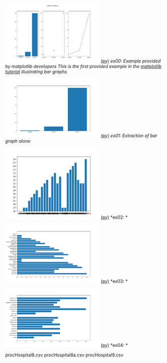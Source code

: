 

<img src="images/plotEx00a.png" width=300> [(py)](plotEx00.py)
*ex00: Example provided by matplotlib developers*
*This is the first provided example in the 
[matplotlib tutorial](https://matplotlib.org/stable/tutorials/introductory/pyplot.html#sphx-glr-tutorials-introductory-pyplot-py) illustrating bar graphs*


<img src="images/plotEx01a.png" width=300> [(py)](plotEx01.py)
*ex01: Extraction of bar graph alone*

<img src="images/plotEx02a.png" width=300> [(py)](plotEx02.py)
*ex02: *

<img src="images/plotEx03a.png" width=300> [(py)](plotEx03.py)
*ex03: *

<img src="images/plotEx04a.png" width=300> [(py)](plotEx04.py)
*ex04: *


procHospital8.csv
procHospital8a.csv
procHospital9.csv
